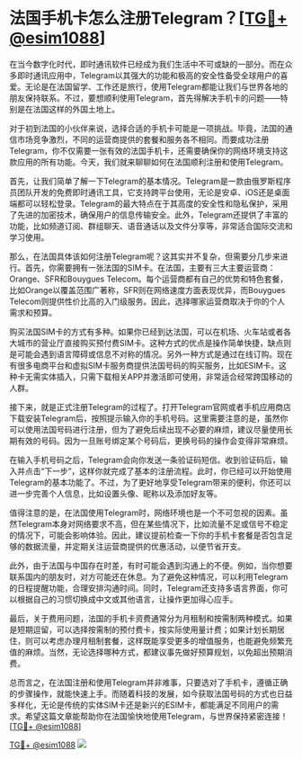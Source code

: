 # 法国手机卡怎么注册Telegram？[[TG💪+ @esim1088](https://t.me/s/esim1088)]

在当今数字化时代，即时通讯软件已经成为我们生活中不可或缺的一部分。而在众多即时通讯应用中，Telegram以其强大的功能和极高的安全性备受全球用户的喜爱。无论是在法国留学、工作还是旅行，使用Telegram都能让我们与世界各地的朋友保持联系。不过，要想顺利使用Telegram，首先得解决手机卡的问题——特别是在法国这样的外国土地上。

对于初到法国的小伙伴来说，选择合适的手机卡可能是一项挑战。毕竟，法国的通信市场竞争激烈，不同的运营商提供的套餐和服务各不相同。而要成功注册Telegram，你不仅需要一张有效的法国手机卡，还需要确保你的网络环境支持这款应用的所有功能。今天，我们就来聊聊如何在法国顺利注册和使用Telegram。

首先，让我们简单了解一下Telegram的基本情况。Telegram是一款由俄罗斯程序员团队开发的免费即时通讯工具，它支持跨平台使用，无论是安卓、iOS还是桌面端都可以轻松登录。Telegram的最大特点在于其高度的安全性和隐私保护，采用了先进的加密技术，确保用户的信息传输安全。此外，Telegram还提供了丰富的功能，比如频道订阅、群组聊天、语音通话以及文件分享等，非常适合国际交流和学习使用。

那么，在法国具体该如何注册Telegram呢？这其实并不复杂，但需要分几步来进行。首先，你需要拥有一张法国的SIM卡。在法国，主要有三大主要运营商：Orange、SFR和Bouygues Telecom。每个运营商都有自己的优势和特色套餐，比如Orange以覆盖范围广著称，SFR则在网络速度方面表现优异，而Bouygues Telecom则提供性价比高的入门级服务。因此，选择哪家运营商取决于你的个人需求和预算。

购买法国SIM卡的方式有多种。如果你已经到达法国，可以在机场、火车站或者各大城市的营业厅直接购买预付费SIM卡。这种方式的优点是操作简单快捷，缺点则是可能会遇到语言障碍或信息不对称的情况。另外一种方式是通过在线订购。现在有很多电商平台和虚拟SIM卡服务商提供法国号码的购买服务，比如ESIM卡。这种卡无需实体插入，只需下载相关APP并激活即可使用，非常适合经常跨国移动的人群。

接下来，就是正式注册Telegram的过程了。打开Telegram官网或者手机应用商店下载安装Telegram后，按照提示输入你的手机号码。这里需要注意的是，虽然你可以使用法国号码进行注册，但为了避免后续出现不必要的麻烦，建议尽量使用长期有效的号码。因为一旦账号绑定某个号码后，更换号码的操作会变得非常麻烦。

在输入手机号码之后，Telegram会向你发送一条验证码短信。收到验证码后，输入并点击“下一步”，这样你就完成了基本的注册流程。此时，你已经可以开始使用Telegram的基本功能了。不过，为了更好地享受Telegram带来的便利，你还可以进一步完善个人信息，比如设置头像、昵称以及添加好友等。

值得注意的是，在法国使用Telegram时，网络环境也是一个不可忽视的因素。虽然Telegram本身对网络要求不高，但在某些情况下，比如流量不足或信号不稳定的情况下，可能会影响体验。因此，建议提前检查一下你的手机卡套餐是否包含足够的数据流量，并定期关注运营商提供的优惠活动，以便节省开支。

此外，由于法国与中国存在时差，有时可能会遇到沟通上的不便。例如，当你想要联系国内的朋友时，对方可能还在休息。为了避免这种情况，可以利用Telegram的日程提醒功能，合理安排沟通时间。同时，Telegram还支持多语言界面，你可以根据自己的习惯切换成中文或其他语言，让操作更加得心应手。

最后，关于费用问题，法国的手机卡资费通常分为月租制和按需制两种模式。如果是短期逗留，可以选择按需制的预付费卡，按实际使用量计费；如果计划长期居住，则可以考虑办理月租制套餐，这样既能享受更多的增值服务，也能避免频繁充值的麻烦。当然，无论选择哪种方式，都建议事先做好预算规划，以免超出预期消费。

总而言之，在法国注册和使用Telegram并非难事，只要选对了手机卡，遵循正确的步骤操作，就能快速上手。而随着科技的发展，如今获取法国号码的方式也日益多样化，无论是传统的实体SIM卡还是新兴的ESIM卡，都能满足不同用户的需求。希望这篇文章能帮助你在法国愉快地使用Telegram，与世界保持紧密连接！[[TG💪+ @esim1088](https://t.me/s/esim1088)]

[TG💪+ @esim1088](https://t.me/s/esim1088) ![](https://i.postimg.cc/4NQfJmqS/Snipaste-2025-05-13-00-14-12.png)
